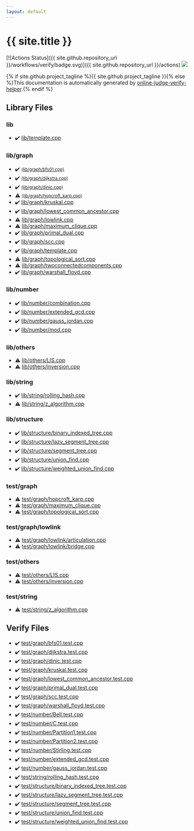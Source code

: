 ```yaml
---
layout: default
---
```


<!-- mathjax config similar to math.stackexchange -->
<script type="text/javascript" async
  src="https://cdnjs.cloudflare.com/ajax/libs/mathjax/2.7.5/MathJax.js?config=TeX-MML-AM_CHTML">
</script>
<script type="text/x-mathjax-config">
  MathJax.Hub.Config({
    TeX: { equationNumbers: { autoNumber: "AMS" }},
    tex2jax: {
      inlineMath: [ ['$','$'] ],
      processEscapes: true
    },
    "HTML-CSS": { matchFontHeight: false },
    displayAlign: "left",
    displayIndent: "2em"
  });
</script>

<script type="text/javascript" src="https://cdnjs.cloudflare.com/ajax/libs/jquery/3.4.1/jquery.min.js"></script>
<script src="https://cdn.jsdelivr.net/npm/jquery-balloon-js@1.1.2/jquery.balloon.min.js" integrity="sha256-ZEYs9VrgAeNuPvs15E39OsyOJaIkXEEt10fzxJ20+2I=" crossorigin="anonymous"></script>
<script type="text/javascript" src="assets/js/copy-button.js"></script>
<link rel="stylesheet" href="assets/css/copy-button.css" />


# {{ site.title }}

[![Actions Status]({{ site.github.repository_url }}/workflows/verify/badge.svg)]({{ site.github.repository_url }}/actions)
<a href="{{ site.github.repository_url }}"><img src="https://img.shields.io/github/last-commit/{{ site.github.owner_name }}/{{ site.github.repository_name }}" /></a>

{% if site.github.project_tagline %}{{ site.github.project_tagline }}{% else %}This documentation is automatically generated by <a href="https://github.com/kmyk/online-judge-verify-helper">online-judge-verify-helper</a>.{% endif %}

## Library Files

<div id="e8acc63b1e238f3255c900eed37254b8"></div>

### lib

* :heavy_check_mark: <a href="library/lib/template.cpp.html">lib/template.cpp</a>


<div id="6e267a37887a7dcb68cbf7008d6c7e48"></div>

### lib/graph

* :heavy_check_mark: <a href="library/lib/graph/bfs01.cpp.html"> <small>(lib/graph/bfs01.cpp)</small></a>
* :heavy_check_mark: <a href="library/lib/graph/dijkstra.cpp.html"> <small>(lib/graph/dijkstra.cpp)</small></a>
* :heavy_check_mark: <a href="library/lib/graph/dinic.cpp.html"> <small>(lib/graph/dinic.cpp)</small></a>
* :warning: <a href="library/lib/graph/hopcroft_karp.cpp.html"> <small>(lib/graph/hopcroft_karp.cpp)</small></a>
* :heavy_check_mark: <a href="library/lib/graph/kruskal.cpp.html">lib/graph/kruskal.cpp</a>
* :heavy_check_mark: <a href="library/lib/graph/lowest_common_ancestor.cpp.html">lib/graph/lowest_common_ancestor.cpp</a>
* :warning: <a href="library/lib/graph/lowlink.cpp.html">lib/graph/lowlink.cpp</a>
* :warning: <a href="library/lib/graph/maximum_clique.cpp.html">lib/graph/maximum_clique.cpp</a>
* :heavy_check_mark: <a href="library/lib/graph/primal_dual.cpp.html">lib/graph/primal_dual.cpp</a>
* :heavy_check_mark: <a href="library/lib/graph/scc.cpp.html">lib/graph/scc.cpp</a>
* :heavy_check_mark: <a href="library/lib/graph/template.cpp.html">lib/graph/template.cpp</a>
* :warning: <a href="library/lib/graph/topological_sort.cpp.html">lib/graph/topological_sort.cpp</a>
* :warning: <a href="library/lib/graph/twoconnectedcomponents.cpp.html">lib/graph/twoconnectedcomponents.cpp</a>
* :heavy_check_mark: <a href="library/lib/graph/warshall_floyd.cpp.html">lib/graph/warshall_floyd.cpp</a>


<div id="12cd94d703d26487f7477e7dcce25e7f"></div>

### lib/number

* :heavy_check_mark: <a href="library/lib/number/combination.cpp.html">lib/number/combination.cpp</a>
* :heavy_check_mark: <a href="library/lib/number/extended_gcd.cpp.html">lib/number/extended_gcd.cpp</a>
* :heavy_check_mark: <a href="library/lib/number/gauss_jordan.cpp.html">lib/number/gauss_jordan.cpp</a>
* :heavy_check_mark: <a href="library/lib/number/mod.cpp.html">lib/number/mod.cpp</a>


<div id="2569b475fca6e8e7d428548d20016ff0"></div>

### lib/others

* :warning: <a href="library/lib/others/LIS.cpp.html">lib/others/LIS.cpp</a>
* :warning: <a href="library/lib/others/inversion.cpp.html">lib/others/inversion.cpp</a>


<div id="9a48db5fb6f746df590a3d4604f6478b"></div>

### lib/string

* :heavy_check_mark: <a href="library/lib/string/rolling_hash.cpp.html">lib/string/rolling_hash.cpp</a>
* :warning: <a href="library/lib/string/z_algorithm.cpp.html">lib/string/z_algorithm.cpp</a>


<div id="c4d905b3311a5371af1ce28a5d3ead13"></div>

### lib/structure

* :heavy_check_mark: <a href="library/lib/structure/binary_indexed_tree.cpp.html">lib/structure/binary_indexed_tree.cpp</a>
* :heavy_check_mark: <a href="library/lib/structure/lazy_segment_tree.cpp.html">lib/structure/lazy_segment_tree.cpp</a>
* :heavy_check_mark: <a href="library/lib/structure/segment_tree.cpp.html">lib/structure/segment_tree.cpp</a>
* :heavy_check_mark: <a href="library/lib/structure/union_find.cpp.html">lib/structure/union_find.cpp</a>
* :heavy_check_mark: <a href="library/lib/structure/weighted_union_find.cpp.html">lib/structure/weighted_union_find.cpp</a>


<div id="baa37bfd168b079b758c0db816f7295f"></div>

### test/graph

* :warning: <a href="library/test/graph/hopcroft_karp.cpp.html">test/graph/hopcroft_karp.cpp</a>
* :warning: <a href="library/test/graph/maximum_clique.cpp.html">test/graph/maximum_clique.cpp</a>
* :warning: <a href="library/test/graph/topological_sort.cpp.html">test/graph/topological_sort.cpp</a>


<div id="2f522f94949fa34ad9333addc4407bb3"></div>

### test/graph/lowlink

* :warning: <a href="library/test/graph/lowlink/articulation.cpp.html">test/graph/lowlink/articulation.cpp</a>
* :warning: <a href="library/test/graph/lowlink/bridge.cpp.html">test/graph/lowlink/bridge.cpp</a>


<div id="387155223b8efcb396433364712bb3df"></div>

### test/others

* :warning: <a href="library/test/others/LIS.cpp.html">test/others/LIS.cpp</a>
* :warning: <a href="library/test/others/inversion.cpp.html">test/others/inversion.cpp</a>


<div id="e46c0047b1d14ef43eeaaf13f64d385f"></div>

### test/string

* :warning: <a href="library/test/string/z_algorithm.cpp.html">test/string/z_algorithm.cpp</a>


## Verify Files

* :heavy_check_mark: <a href="verify/test/graph/bfs01.test.cpp.html">test/graph/bfs01.test.cpp</a>
* :heavy_check_mark: <a href="verify/test/graph/dijkstra.test.cpp.html">test/graph/dijkstra.test.cpp</a>
* :heavy_check_mark: <a href="verify/test/graph/dinic.test.cpp.html">test/graph/dinic.test.cpp</a>
* :heavy_check_mark: <a href="verify/test/graph/kruskal.test.cpp.html">test/graph/kruskal.test.cpp</a>
* :heavy_check_mark: <a href="verify/test/graph/lowest_common_ancestor.test.cpp.html">test/graph/lowest_common_ancestor.test.cpp</a>
* :heavy_check_mark: <a href="verify/test/graph/primal_dual.test.cpp.html">test/graph/primal_dual.test.cpp</a>
* :heavy_check_mark: <a href="verify/test/graph/scc.test.cpp.html">test/graph/scc.test.cpp</a>
* :heavy_check_mark: <a href="verify/test/graph/warshall_floyd.test.cpp.html">test/graph/warshall_floyd.test.cpp</a>
* :heavy_check_mark: <a href="verify/test/number/Bell.test.cpp.html">test/number/Bell.test.cpp</a>
* :heavy_check_mark: <a href="verify/test/number/C.test.cpp.html">test/number/C.test.cpp</a>
* :heavy_check_mark: <a href="verify/test/number/Partition1.test.cpp.html">test/number/Partition1.test.cpp</a>
* :heavy_check_mark: <a href="verify/test/number/Partition2.test.cpp.html">test/number/Partition2.test.cpp</a>
* :heavy_check_mark: <a href="verify/test/number/Stirling.test.cpp.html">test/number/Stirling.test.cpp</a>
* :heavy_check_mark: <a href="verify/test/number/extended_gcd.test.cpp.html">test/number/extended_gcd.test.cpp</a>
* :heavy_check_mark: <a href="verify/test/number/gauss_jordan.test.cpp.html">test/number/gauss_jordan.test.cpp</a>
* :heavy_check_mark: <a href="verify/test/string/rolling_hash.test.cpp.html">test/string/rolling_hash.test.cpp</a>
* :heavy_check_mark: <a href="verify/test/structure/binary_indexed_tree.test.cpp.html">test/structure/binary_indexed_tree.test.cpp</a>
* :heavy_check_mark: <a href="verify/test/structure/lazy_segment_tree.test.cpp.html">test/structure/lazy_segment_tree.test.cpp</a>
* :heavy_check_mark: <a href="verify/test/structure/segment_tree.test.cpp.html">test/structure/segment_tree.test.cpp</a>
* :heavy_check_mark: <a href="verify/test/structure/union_find.test.cpp.html">test/structure/union_find.test.cpp</a>
* :heavy_check_mark: <a href="verify/test/structure/weighted_union_find.test.cpp.html">test/structure/weighted_union_find.test.cpp</a>


